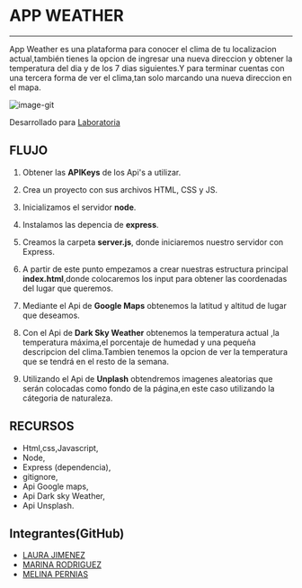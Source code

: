 # APP WEATHER

***

App Weather es una plataforma para conocer el clima de tu localizacion actual,también tienes la opcion de ingresar una nueva direccion y obtener la temperatura del dia y de los 7 dias siguientes.Y para terminar cuentas con una tercera forma de ver el clima,tan solo marcando una nueva direccion en el mapa.


![image-git](https://user-images.githubusercontent.com/32303587/36364233-da85789a-1510-11e8-8e8a-a13e52db2918.png)

Desarrollado para [Laboratoria](http://laboratoria.la)

## FLUJO
1. Obtener las **APIKeys** de los Api's a utilizar.

2. Crea un proyecto con sus archivos HTML, CSS y JS.

3. Inicializamos el servidor **node**.

4. Instalamos las depencia de **express**.

5. Creamos la carpeta **server.js**, donde iniciaremos nuestro servidor con Express.

6. A partir de este punto empezamos a crear nuestras estructura principal **index.html**,donde colocaremos los input para obtener las coordenadas del lugar que queremos.

7. Mediante el Api de **Google Maps** obtenemos la latitud y altitud de lugar que deseamos.

8. Con el Api de **Dark Sky Weather** obtenemos la temperatura actual ,la temperatura máxima,el porcentaje de humedad y una pequeña descripcion del clima.Tambien tenemos la opcion de ver la temperatura que se tendrá en el resto de la semana.

9. Utilizando el Api de **Unplash** obtendremos imagenes aleatorias que serán colocadas como fondo de la página,en este caso utilizando la cátegoria de naturaleza.

## RECURSOS

* Html,css,Javascript,
* Node,
* Express (dependencia),
* gitignore,
* Api Google maps,
* Api Dark sky Weather,
* Api Unsplash.

## Integrantes(GitHub)

* [LAURA JIMENEZ](https://github.com/LauraJH16)
* [MARINA RODRIGUEZ](https://github.com/MarinaRH)
* [MELINA PERNIAS](https://github.com/MelinaPernia)